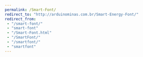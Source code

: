 ```yaml
---
permalink: /Smart-Font/
redirect_to: "http://arduinominas.com.br/Smart-Energy-Font/"
redirect_from:
 - "/smart-font/"
 - "smart-font"
 - "/Smart-Font.html"
 - "/SmartFont/"
 - "/smartfont/"
 - "smartfont"
---
```

